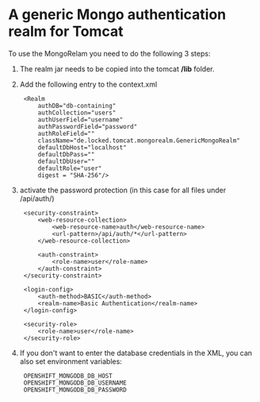 # A generic Mongo authentication realm for Tomcat

To use the MongoRelam you need to do the following 3 steps:

1. The realm jar needs to be copied into the tomcat **/lib** folder.
2. Add the following entry to the context.xml 

        <Realm 
            authDB="db-containing"
            authCollection="users" 
            authUserField="username" 
            authPasswordField="password" 
            authRoleField="" 
            className="de.locked.tomcat.mongorealm.GenericMongoRealm" 
            defaultDbHost="localhost" 
            defaultDbPass="" 
            defaultDbUser="" 
            defaultRole="user"
            digest = "SHA-256"/>

3. activate the password protection (in this case for all files under /api/auth/)

        <security-constraint>
            <web-resource-collection>
                <web-resource-name>auth</web-resource-name>
                <url-pattern>/api/auth/*</url-pattern>
            </web-resource-collection>
            
            <auth-constraint>
                <role-name>user</role-name>
            </auth-constraint>
        </security-constraint>
        
        <login-config>
            <auth-method>BASIC</auth-method>
            <realm-name>Basic Authentication</realm-name>
        </login-config>
        
        <security-role>
            <role-name>user</role-name>
        </security-role>

4. If you don't want to enter the database credentials in the XML, you can also set environment variables:

        OPENSHIFT_MONGODB_DB_HOST
        OPENSHIFT_MONGODB_DB_USERNAME
        OPENSHIFT_MONGODB_DB_PASSWORD
